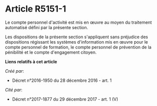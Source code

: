 # Article R5151-1

Le compte personnel d'activité est mis en œuvre au moyen du traitement automatisé défini par la présente section. 

Les  dispositions de la présente section s'appliquent sans préjudice des  dispositions régissant les systèmes d'information
mis en œuvre pour le  compte personnel de formation, le compte personnel de prévention de la  pénibilité et le compte
d'engagement citoyen.

**Liens relatifs à cet article**

_Créé par_:

  - Décret n°2016-1950 du 28 décembre 2016 - art. 1

_Cité par_:

  - Décret n°2017-1877 du 29 décembre 2017 - art. 1 (V)
